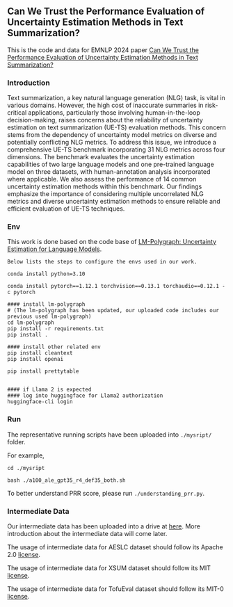 
## Can We Trust the Performance Evaluation of Uncertainty Estimation Methods in Text Summarization?

This is the code and data for EMNLP 2024 paper [Can We Trust the Performance Evaluation of Uncertainty Estimation Methods in Text Summarization?](https://aclanthology.org/2024.emnlp-main.923/)

### Introduction

Text summarization, a key natural language generation (NLG) task, is vital in various domains. However, the high cost of inaccurate summaries in risk-critical applications, particularly those involving human-in-the-loop decision-making, raises concerns about the reliability of uncertainty estimation on text summarization (UE-TS) evaluation methods. This concern stems from the dependency of uncertainty model metrics on diverse and potentially conflicting NLG metrics. To address this issue, we introduce a comprehensive UE-TS benchmark incorporating 31 NLG metrics across four dimensions. The benchmark evaluates the uncertainty estimation capabilities of two large language models and one pre-trained language model on three datasets, with human-annotation analysis incorporated where applicable. We also assess the performance of 14 common uncertainty estimation methods within this benchmark. Our findings emphasize the importance of considering multiple uncorrelated NLG metrics and diverse uncertainty estimation methods to ensure reliable and efficient evaluation of UE-TS techniques.

### Env

This work is done based on the code base of [LM-Polygraph: Uncertainty Estimation for Language Models](https://aclanthology.org/2023.emnlp-demo.41.pdf).

```
Below lists the steps to configure the envs used in our work.

conda install python=3.10

conda install pytorch==1.12.1 torchvision==0.13.1 torchaudio==0.12.1 -c pytorch

#### install lm-polygraph 
# (The lm-polygraph has been updated, our uploaded code includes our previous used lm-polygraph)
cd lm-polygraph
pip install -r requirements.txt
pip install .

#### install other related env
pip install cleantext
pip install openai

pip install prettytable


#### if Llama 2 is expected
#### log into huggingface for Llama2 authorization
huggingface-cli login

```

### Run

The representative running scripts have been uploaded into `./mysript/` folder. 

For example,

```angular2html
cd ./mysript

bash ./a100_ale_gpt35_r4_def35_both.sh
```

To better understand PRR score, please run `./understanding_prr.py`.

### Intermediate Data

Our intermediate data has been uploaded into a drive at [here](https://drive.google.com/file/d/1T061ZbbNee-Cpj5UxLYaHLaj4FUpqwjX/view?usp=sharing). More introduction about the intermediate data will come later.

The usage of intermediate data for AESLC dataset should follow its Apache 2.0 [license](https://github.com/tensorflow/datasets/blob/master/tensorflow_datasets/summarization/aeslc.py).

The usage of intermediate data for XSUM dataset should follow its MIT [license](https://github.com/EdinburghNLP/XSum/blob/master/LICENSE).

The usage of intermediate data for TofuEval dataset should follow its MIT-0 [license](https://github.com/amazon-science/tofueval/blob/main/LICENSE).

